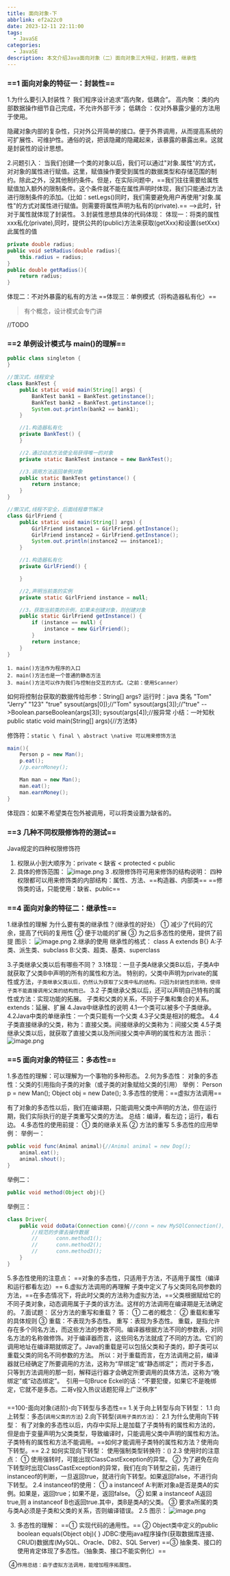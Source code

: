 ```yaml
---
title: 面向对象-下
abbrlink: ef2a22c0
date: 2023-12-11 22:11:00
tags:
  - JavaSE
categories:
  - JavaSE
description: 本文介绍Java面向对象（二）面向对象三大特征，封装性，继承性
---
```


### ==1 面向对象的特征一：封装性==

1.为什么要引入封装性？
我们程序设计追求“高内聚，低耦合”。
高内聚 ：类的内部数据操作细节自己完成，不允许外部干涉；
低耦合 ：仅对外暴露少量的方法用于使用。

隐藏对象内部的复杂性，只对外公开简单的接口。便于外界调用，从而提高系统的可扩展性、可维护性。通俗的说，把该隐藏的隐藏起来，该暴露的暴露出来。这就是封装性的设计思想。

2.问题引入： 
当我们创建一个类的对象以后，我们可以通过"对象.属性"的方式，对对象的属性进行赋值。这里，赋值操作要受到属性的数据类型和存储范围的制约。除此之外，没其他制约条件。但是，在实际问题中，==我们往往需要给属性赋值加入额外的限制条件。这个条件就不能在属性声明时体现，我们只能通过方法进行限制条件的添加。（比如：setLegs()同时，我们需要避免用户再使用"对象.属性"的方式对属性进行赋值。则需要将属性声明为私有的(private).==
  -->此时，针对于属性就体现了封装性。
3.封装性思想具体的代码体现：
体现一：将类的属性xxx私化(private),同时，提供公共的(public)方法来获取(getXxx)和设置(setXxx)此属性的值

```java
private double radius;
public void setRadius(double radius){
    this.radius = radius;
}
public double getRadius(){
    return radius;
}
```

体现二：不对外暴露的私有的方法
==体现三：单例模式（将构造器私有化）==

> 有个概念，设计模式会专门讲

//TODO 

### ==2 单例设计模式与 main()的理解==

```java
public class singleton {
}

//饿汉式，线程安全
class BankTest {
    public static void main(String[] args) {
        BankTest bank1 = BankTest.getinstance();
        BankTest bank2 = BankTest.getinstance();
        System.out.println(bank2 == bank1);
    }

    //1.构造器私有化
    private BankTest() {
    }

    //2.通过动态方法使全局获得唯一的对象
    private static BankTest instance = new BankTest();

    //3.调用方法返回单例对象
    public static BankTest getinstance() {
        return instance;
    }
}

//懒汉式,线程不安全，后面线程章节解决
class GirlFriend {
    public static void main(String[] args) {
        GirlFriend instance1 = GirlFriend.getInstance();
        GirlFriend instance2 = GirlFriend.getInstance();
        System.out.println(instance2 == instance1);
    }

    //1.构造器私有化
    private GirlFriend() {

    }

    //2,声明当前类的实例
    private static GirlFriend instance = null;

    //3，获取当前类的示例，如果未创建对象，则创建对象
    public static GirlFriend getInstance() {
        if (instance == null) {
            instance = new GirlFriend();
        }
        return instance;
    }
}

```

    1. main()方法作为程序的入口
    2. main()方法也是一个普通的静态方法
    3. main()方法可以作为我们与控制台交互的方式。（之前：使用Scanner）

如何将控制台获取的数据传给形参：String[] args?
  运行时：java 类名 "Tom" "Jerry" "123" "true"
sysout(args[0]);//"Tom"
sysout(args[3]);//"true"  -->Boolean.parseBoolean(args[3]);
sysout(args[4]);//报异常
小结：一叶知秋
public static void main(String[] args){//方法体}

修饰符：`static \ final \ abstract \native 可以用来修饰方法`

```java
main(){
    Person p = new Man();
    p.eat();
    //p.earnMoney();

    Man man = new Man();
    man.eat();
    man.earnMoney();
}
```

体现四：如果不希望类在包外被调用，可以将类设置为缺省的。

###  ==3 几种不同权限修饰符的测试==

Java规定的四种权限修饰符

1. 权限从小到大顺序为：private <  缺省 < protected < public
2. 具体的修饰范围：
   ![image.png](http://cdn.this0.com/blog/img/1677002023234-e932125a-d431-4540-8e9a-8b1ce0619ed3.png?OSSAccessKeyId=LTAI5tAje5MhbPSKCC6QdGZb&Expires=9000000000&Signature=vLBySMwxu//718DLnbxqFoAylXU=&x-oss-process=style/cdn.this0)
   3 .权限修饰符可用来修饰的结构说明：
   四种权限都可以用来修饰类的内部结构：属性、方法、==构造器、内部类==
     ==修饰类的话，只能使用：缺省、public==

### ==4 面向对象的特征二：继承性==

1.继承性的理解
为什么要有类的继承性？(继承性的好处）
 ① 减少了代码的冗余，提高了代码的复用性
 ② 便于功能的扩展
 ③ 为之后多态性的使用，提供了前提
图示：
![image.png](http://cdn.this0.com/blog/img/1677278185502-76040b73-73b8-437c-84a8-eb58e2a3f221.png?OSSAccessKeyId=LTAI5tAje5MhbPSKCC6QdGZb&Expires=9000000001&Signature=HeD61yaZJzK4FeNOZ1Tlfu1iw9M=&x-oss-process=style/cdn.this0)
2.继承的使用
继承性的格式：
class A extends B{}
  A:子类、派生类、subclass
 B:父类、超类、基类、superclass

3.子类继承父类以后有哪些不同？
	3.1体现：一旦子类A继承父类B以后，子类A中就获取了父类B中声明的所有的属性和方法。
       特别的，父类中声明为private的属性或方法，`子类继承父类以后，仍然认为获取了父类中私的结构。只因为封装性的影响，使得子类不能直接调用父类的结构而已。`
	3.2 子类继承父类以后，还可以声明自己特有的属性或方法：实现功能的拓展。
       子类和父类的关系，不同于子集和集合的关系。
        extends：延展、扩展
4.Java中继承性的说明
	4.1一个类可以被多个子类继承。
	4.2Java中类的单继承性：一个类只能有一个父类
	4.3子父类是相对的概念。
	4.4子类直接继承的父类，称为：直接父类。间接继承的父类称为：间接父类
	4.5子类继承父类以后，就获取了直接父类以及所间接父类中声明的属性和方法
图示：
![image.png](http://cdn.this0.com/blog/img/1677278495481-d5cf827c-74e2-447d-9380-8552031e9897.png?OSSAccessKeyId=LTAI5tAje5MhbPSKCC6QdGZb&Expires=9000000000&Signature=Lr4XMvyG0OvvdttLHsBfe/1tHaA=&x-oss-process=style/cdn.this0)

### ==5 面向对象的特征三：多态性==

1.多态性的理解：可以理解为一个事物的多种形态。
2.何为多态性：
对象的多态性：父类的引用指向子类的对象（或子类的对象赋给父类的引用）
举例：
Person p = new Man();
Object obj = new Date();
3.多态性的使用：==虚拟方法调用==

有了对象的多态性以后，我们在编译期，只能调用父类中声明的方法，但在运行期，我们实际执行的是子类重写父类的方法。
总结：编译，看左边；运行，看右边。
4.多态性的使用前提：
① 类的继承关系 
② 方法的重写
5.多态性的应用举例：
举例一：

```java
public void func(Animal animal){//Animal animal = new Dog();
    animal.eat();
    animal.shout();
}
```

举例二：

```java
public void method(Object obj){}
```

举例三：

```java
class Driver{
    public void doData(Connection conn){//conn = new MySQlConnection(); / conn = new OracleConnection();
        //规范的步骤去操作数据
        //		conn.method1();
        //		conn.method2();
        //		conn.method3();
    }
}
```

5.多态性使用的注意点：
==对象的多态性，只适用于方法，不适用于属性（编译和运行都看左边）==
6.虚拟方法调用的再理解
子类中定义了与父类同名同参数的方法，==在多态情况下，将此时父类的方法称为虚拟方法，==父类根据赋给它的不同子类对象，动态调用属于子类的该方法。这样的方法调用在编译期是无法确定的。
7.面试题：
区分方法的重写和重载？
答：
① 二者的概念：
② 重载和重写的具体规则
③ 重载：不表现为多态性。
重写：表现为多态性。
重载，是指允许存在多个同名方法，而这些方法的参数不同。编译器根据方法不同的参数表，对同名方法的名称做修饰。对于编译器而言，这些同名方法就成了不同的方法。它们的调用地址在编译期就绑定了。Java的重载是可以包括父类和子类的，即子类可以重载父类的同名不同参数的方法。
所以：对于重载而言，在方法调用之前，编译器就已经确定了所要调用的方法，这称为“早绑定”或“静态绑定”；
而对于多态，只等到方法调用的那一刻，解释运行器才会确定所要调用的具体方法，这称为“晚绑定”或“动态绑定”。 
引用一句Bruce Eckel的话：“不要犯傻，如果它不是晚绑定，它就不是多态。二哥v投入热议话题犯得上广泛秩序”

### 

==100-面向对象(进阶)-向下转型与多态性== 
1.关于向上转型与向下转型：
	1.1 向上转型：多态(`调用父类的方法`)
2.向下转型(`调用子类的方法`)：
	2.1 为什么使用向下转型：
有了对象的多态性以后，内存中实际上是加载了子类特有的属性和方法的，但是由于变量声明为父类类型，导致编译时，只能调用父类中声明的属性和方法。子类特有的属性和方法不能调用。==如何才能调用子类特的属性和方法？使用向下转型。==
	2.2 如何实现向下转型：
使用强制类型转换符：()
	2.3 使用时的注意点：
	① 使用强转时，可能出现ClassCastException的异常。
	② 为了避免在向下转型时出现ClassCastException的异常，我们在向下转型之前，先进行instanceof的判断，一旦返回true，就进行向下转型。如果返回false，不进行向下转型。
	2.4 instanceof的使用：
	① a instanceof A:判断对象a是否是类A的实例。如果是，返回true；如果不是，返回false。
	② 如果 a instanceof A返回true,则 a instanceof B也返回true.其中，类B是类A的父类。
	③ 要求a所属的类与类A必须是子类和父类的关系，否则编译错误。
	2.5 图示：
![image.png](http://cdn.this0.com/blog/img/1677510703246-5dc5f55d-b1c5-45f3-93d9-2bd0e831b02f.png?OSSAccessKeyId=LTAI5tAje5MhbPSKCC6QdGZb&Expires=9000000000&Signature=H7RzYi3/KnumfDvvupT4F5mr3Ao=&x-oss-process=style/cdn.this0)

3. 多态性的理解：
   ==① 实现代码的通用性。==
   ② Object类中定义的public boolean equals(Object obj){  }
       JDBC:使用java程序操作(获取数据库连接、CRUD)数据库(MySQL、Oracle、DB2、SQL Server)
   ==③ 抽象类、接口的使用肯定体现了多态性。（抽象类、接口不能实例化）==

​      ④`作用总结：由于虚拟方法调用，能增加程序拓展性。`
